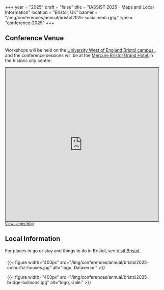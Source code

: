 +++
year = "2025"
draft = "false"
title = "IASSIST 2025 - Maps and Local Information"
location = "Bristol, UK"
banner = "/img/conferences/annual/bristol2025-socialmedia.jpg"
type = "conference-2025"
+++

## Conference Venue

Workshops will be held on the [University West of England Bristol campus <span class="fas fa-external-link-alt"></span>](https://www.uwe.ac.uk/), and the conference sessions will be at the [Mercure Bristol Grand Hotel <span class="fas fa-external-link-alt"></span>](https://all.accor.com/hotel/A0I2/index.en.shtml) in the historic city centre.

<iframe width="99%" height="500" frameborder="0" scrolling="no" marginheight="0" marginwidth="0" src="https://www.openstreetmap.org/export/embed.html?bbox=-2.603223323822022%2C51.45091806047282%2C-2.5831389427185063%2C51.4600636576836&amp;layer=mapnik&amp;marker=51.455491056850214%2C-2.5931811332702637" style="border: 1px solid black"></iframe><br/><small><a href="https://www.openstreetmap.org/?mlat=51.4555&amp;mlon=-2.5932#map=16/51.4555/-2.5932&amp;layers=N">View Larger Map</a></small>


<br />


## Local Information

For places to go or stay and things to do in Bristol, see [Visit Bristol <span class="fas fa-external-link-alt"></span>](https://visitbristol.co.uk/).

<!--
{{< figure src="/img/conferences/annual/bristol2025-colourful-houses.jpg" alt="" title="" width="460" >}}
{{< figure src="/img/conferences/annual/bristol2025-bridge-balloons.jpg" alt="" title="" width="460" >}}
-->

<div style="display:flex;flex-wrap:wrap;align-items:center;margin:.5em 0em .5em 0em;">
  <div style="padding: .5em;">
    {{< figure width="400px" src="/img/conferences/annual/bristol2025-colourful-houses.jpg" alt="logo, Dataverse." >}}
  </div> 
  <div style="padding: .5em;">
    {{< figure width="400px" src="/img/conferences/annual/bristol2025-bridge-balloons.jpg" alt="logo, Gale." >}}
  </div>
</div>